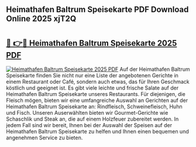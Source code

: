 ## Heimathafen Baltrum Speisekarte PDF Download Online 2025 xjT2Q

# <h2><a href="http://gc5yrs.nevu.top/?p=Heimathafen+Baltrum+Speisekarte">🔗 👉🔴 Heimathafen Baltrum Speisekarte 2025 PDF</a></h2>

[![Heimathafen Baltrum Speisekarte 2025 PDF](https://i.imgur.com/dBaPXMq.png)](http://gc5yrs.nevu.top/?p=Heimathafen+Baltrum+Speisekarte)
Auf der Heimathafen Baltrum Speisekarte finden Sie nicht nur eine Liste der angebotenen Gerichte in einem Restaurant oder Café, sondern auch etwas, das für Ihren Geschmack köstlich und geeignet ist. Es gibt viele leichte und frische Salate auf der Heimathafen Baltrum Speisekarte unseres Restaurants. Für diejenigen, die Fleisch mögen, bieten wir eine umfangreiche Auswahl an Gerichten auf der Heimathafen Baltrum Speisekarte an: Rindfleisch, Schweinefleisch, Huhn und Fisch. Unseren Auserwählten bieten wir Gourmet-Gerichte wie Schaschlik und Steak an, die auf einem Holzfeuer zubereitet werden. In jedem Fall sind wir bereit, Ihnen bei der Auswahl der Speisen auf der Heimathafen Baltrum Speisekarte zu helfen und Ihnen einen bequemen und angenehmen Service zu bieten.
